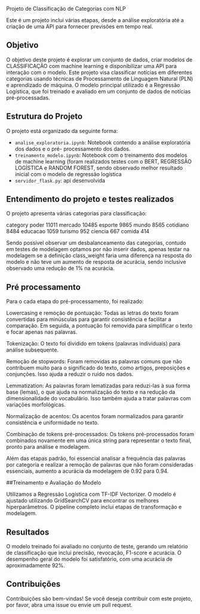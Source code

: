 Projeto de Classificação de Categorias com NLP

Este é um projeto  inclui várias etapas, desde a análise exploratória até a criação de uma API para fornecer previsões em tempo real.

## Objetivo

O objetivo deste projeto é explorar um conjunto de dados, criar modelos de CLASSIFICAÇÃO com machine learning e disponibilizar uma API para interação com o modelo.
Este projeto visa classificar notícias em diferentes categorias usando técnicas de Processamento de Linguagem Natural (PLN) e aprendizado de máquina. O modelo principal utilizado é a Regressão Logística, que foi treinado e avaliado em um conjunto de dados de notícias pré-processadas.

## Estrutura do Projeto

O projeto está organizado da seguinte forma:

- `analise_exploratoria.ipynb`: Notebook contendo a análise exploratória dos dados e o pré- processamento dos dados.
- `treinamento_modelo.ipynb`: Notebook com o treinamento dos modelos de machine learning (foram realizados testes com o BERT, REGRESSÃO LOGÍSTICA e RANDOM FOREST, sendo observado melhor resultado inicial com o modelo de regressão logística
- `servidor_flask.py`: api desenvolvida 


## Entendimento do projeto e testes realizados

O projeto apresenta várias categorias para classificação:

category
poder        11011
mercado      10485
esporte       9865
mundo         8565
cotidiano     8484
educacao      1059
turismo        952
ciencia        667
comida         414

Sendo possível observar um desbalanceamento das categorias, contudo em testes de modelagem optamos por não inserir dados, apenas testar na modelagem se a definição class_weight faria uma diferença na resposta do modelo e não teve um aumento de resposta de acurácia, sendo inclusive observado uma redução de 1% na acurácia.

## Pré processamento

Para o cada etapa do pré-processamento, foi realizado:

Lowercasing e remoção de pontuação: Todas as letras do texto foram convertidas para minúsculas para garantir consistência e facilitar a comparação. Em seguida, a pontuação foi removida para simplificar o texto e focar apenas nas palavras.

Tokenização: O texto foi dividido em tokens (palavras individuais) para análise subsequente.

Remoção de stopwords: Foram removidas as palavras comuns que não contribuem muito para o significado do texto, como artigos, preposições e conjunções. Isso ajuda a reduzir o ruído nos dados.

Lemmatization: As palavras foram lematizadas para reduzi-las à sua forma base (lemas), o que ajuda na normalização do texto e na redução da dimensionalidade do vocabulário. Isso também ajuda a tratar palavras com variações morfológicas.

Normalização de acentos: Os acentos foram normalizados para garantir consistência e uniformidade no texto.

Combinação de tokens pré-processados: Os tokens pré-processados foram combinados novamente em uma única string para representar o texto final, pronto para análise e modelagem.

Além das etapas padrão, foi essencial analisar a frequência das palavras por categoria e realizar a remoção de palavras que não foram consideradas essenciais, aumento a acurácia da modelagem de 0.92 para 0.94.

##Treinamento e Avaliação do Modelo

Utilizamos a Regressão Logística com TF-IDF Vectorizer. O modelo é ajustado utilizando GridSearchCV para encontrar os melhores hiperparâmetros. O pipeline completo inclui etapas de transformação e modelagem.

## Resultados
O modelo treinado foi avaliado no conjunto de teste, gerando um relatório de classificação que inclui precisão, revocação, F1-score e acurácia. O desempenho geral do modelo foi satisfatório, com uma acurácia de aproximadamente 92%.

## Contribuições
Contribuições são bem-vindas! Se você deseja contribuir com este projeto, por favor, abra uma issue ou envie um pull request.
